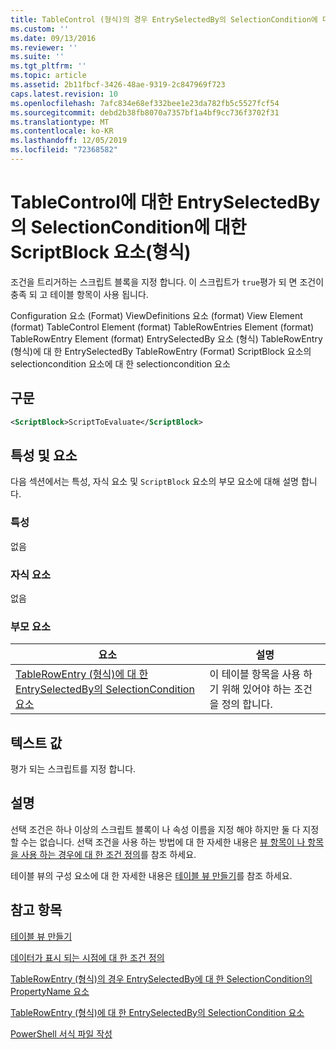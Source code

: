 ```yaml
---
title: TableControl (형식)의 경우 EntrySelectedBy의 SelectionCondition에 대 한 ScriptBlock 요소 | Microsoft Docs
ms.custom: ''
ms.date: 09/13/2016
ms.reviewer: ''
ms.suite: ''
ms.tgt_pltfrm: ''
ms.topic: article
ms.assetid: 2b11fbcf-3426-48ae-9319-2c847969f723
caps.latest.revision: 10
ms.openlocfilehash: 7afc834e68ef332bee1e23da782fb5c5527fcf54
ms.sourcegitcommit: debd2b38fb8070a7357bf1a4bf9cc736f3702f31
ms.translationtype: MT
ms.contentlocale: ko-KR
ms.lasthandoff: 12/05/2019
ms.locfileid: "72368582"
---
```

# <a name="scriptblock-element-for-selectioncondition-for-entryselectedby-for-tablecontrol-format"></a>TableControl에 대한 EntrySelectedBy의 SelectionCondition에 대한 ScriptBlock 요소(형식)

조건을 트리거하는 스크립트 블록을 지정 합니다. 이 스크립트가 `true`평가 되 면 조건이 충족 되 고 테이블 항목이 사용 됩니다.

Configuration 요소 (Format) ViewDefinitions 요소 (format) View Element (format) TableControl Element (format) TableRowEntries Element (format) TableRowEntry Element (format) EntrySelectedBy 요소 (형식) TableRowEntry (형식)에 대 한 EntrySelectedBy TableRowEntry (Format) ScriptBlock 요소의 selectioncondition 요소에 대 한 selectioncondition 요소

## <a name="syntax"></a>구문

```xml
<ScriptBlock>ScriptToEvaluate</ScriptBlock>
```

## <a name="attributes-and-elements"></a>특성 및 요소

다음 섹션에서는 특성, 자식 요소 및 `ScriptBlock` 요소의 부모 요소에 대해 설명 합니다.

### <a name="attributes"></a>특성

없음

### <a name="child-elements"></a>자식 요소

없음

### <a name="parent-elements"></a>부모 요소

|요소|설명|
|-------------|-----------------|
|[TableRowEntry (형식)에 대 한 EntrySelectedBy의 SelectionCondition 요소](./selectioncondition-element-for-entryselectedby-for-tablecontrol-format.md)|이 테이블 항목을 사용 하기 위해 있어야 하는 조건을 정의 합니다.|

## <a name="text-value"></a>텍스트 값

평가 되는 스크립트를 지정 합니다.

## <a name="remarks"></a>설명

선택 조건은 하나 이상의 스크립트 블록이 나 속성 이름을 지정 해야 하지만 둘 다 지정할 수는 없습니다. 선택 조건을 사용 하는 방법에 대 한 자세한 내용은 [뷰 항목이 나 항목을 사용 하는 경우에 대 한 조건 정의](./defining-conditions-for-displaying-data.md)를 참조 하세요.

테이블 뷰의 구성 요소에 대 한 자세한 내용은 [테이블 뷰 만들기](./creating-a-table-view.md)를 참조 하세요.

## <a name="see-also"></a>참고 항목

[테이블 뷰 만들기](./creating-a-table-view.md)

[데이터가 표시 되는 시점에 대 한 조건 정의](./defining-conditions-for-displaying-data.md)

[TableRowEntry (형식)의 경우 EntrySelectedBy에 대 한 SelectionCondition의 PropertyName 요소](./propertyname-element-for-selectioncondition-for-entryselectedby-for-tablerowentry-format.md)

[TableRowEntry (형식)에 대 한 EntrySelectedBy의 SelectionCondition 요소](./selectioncondition-element-for-entryselectedby-for-tablecontrol-format.md)

[PowerShell 서식 파일 작성](./writing-a-powershell-formatting-file.md)
